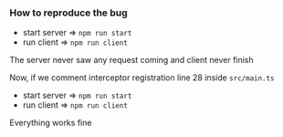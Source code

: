 ### How to reproduce the bug

- start server => `npm run start`
- run client => `npm run client`

The server never saw any request coming and client never finish

Now, if we comment interceptor registration line 28 inside `src/main.ts`

- start server => `npm run start`
- run client => `npm run client`

Everything works fine
